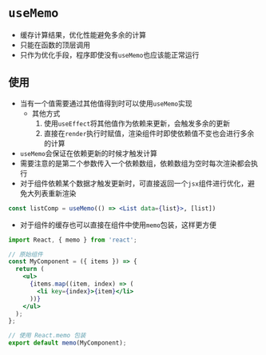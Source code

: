 # `useMemo`
* 缓存计算结果，优化性能避免多余的计算
* 只能在函数的顶层调用
* 只作为优化手段，程序即使没有`useMemo`也应该能正常运行
## 使用
- 当有一个值需要通过其他值得到时可以使用`useMemo`实现
  - 其他方式
    1. 使用`useEffect`将其他值作为依赖来更新，会触发多余的更新
    2. 直接在`render`执行时赋值，渲染组件时即使依赖值不变也会进行多余的计算
- `useMemo`会保证在依赖更新的时候才触发计算
- 需要注意的是第二个参数传入一个依赖数组，依赖数组为空时每次渲染都会执行
- 对于组件依赖某个数据才触发更新时，可直接返回一个`jsx`组件进行优化，避免大列表重新渲染
```jsx
const listComp = useMemo(() => <List data={list}>, [list])
```
- 对于组件的缓存也可以直接在组件中使用`memo`包装，这样更方便
```jsx
import React, { memo } from 'react';

// 原始组件
const MyComponent = ({ items }) => {
  return (
    <ul>
      {items.map((item, index) => (
        <li key={index}>{item}</li>
      ))}
    </ul>
  );
};

// 使用 React.memo 包装
export default memo(MyComponent);
```